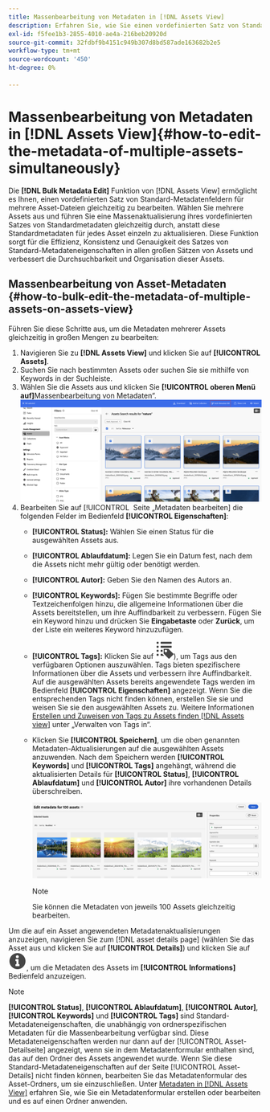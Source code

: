 ```yaml
---
title: Massenbearbeitung von Metadaten in [!DNL Assets View]
description: Erfahren Sie, wie Sie einen vordefinierten Satz von Standard-Metadatenfeldern für mehrere Assets aktualisieren können, die im [!DNL ! Assets-Ansicht] gleichzeitig anzeigen.
exl-id: f5fee1b3-2855-4010-ae4a-216beb20920d
source-git-commit: 32fdbf9b4151c949b307d8bd587ade163682b2e5
workflow-type: tm+mt
source-wordcount: '450'
ht-degree: 0%

---
```


# Massenbearbeitung von Metadaten in [!DNL Assets View]{#how-to-edit-the-metadata-of-multiple-assets-simultaneously}

Die **[!DNL Bulk Metadata Edit]** Funktion von [!DNL Assets View] ermöglicht es Ihnen, einen vordefinierten Satz von Standard-Metadatenfeldern für mehrere Asset-Dateien gleichzeitig zu bearbeiten. Wählen Sie mehrere Assets aus und führen Sie eine Massenaktualisierung ihres vordefinierten Satzes von Standardmetadaten gleichzeitig durch, anstatt diese Standardmetadaten für jedes Asset einzeln zu aktualisieren. Diese Funktion sorgt für die Effizienz, Konsistenz und Genauigkeit des Satzes von Standard-Metadateneigenschaften in allen großen Sätzen von Assets und verbessert die Durchsuchbarkeit und Organisation dieser Assets.

## Massenbearbeitung von Asset-Metadaten {#how-to-bulk-edit-the-metadata-of-multiple-assets-on-assets-view}

Führen Sie diese Schritte aus, um die Metadaten mehrerer Assets gleichzeitig in großen Mengen zu bearbeiten:

1. Navigieren Sie zu **[!DNL Assets View]** und klicken Sie auf **[!UICONTROL Assets]**.
1. Suchen Sie nach bestimmten Assets oder suchen Sie sie mithilfe von Keywords in der Suchleiste.
1. Wählen Sie die Assets aus und klicken Sie **[!UICONTROL oberen Menü auf]**&#x200B;Massenbearbeitung von Metadaten“.
   ![bulk-metadata-edit](/help/assets/assets/bulk-metadata-edit1.png)
1. Bearbeiten Sie auf [!UICONTROL &#x200B; Seite „Metadaten bearbeiten] die folgenden Felder im Bedienfeld **[!UICONTROL Eigenschaften]**:
   * **[!UICONTROL Status]:** Wählen Sie einen Status für die ausgewählten Assets aus.
   * **[!UICONTROL Ablaufdatum]:** Legen Sie ein Datum fest, nach dem die Assets nicht mehr gültig oder benötigt werden.
   * **[!UICONTROL Autor]:** Geben Sie den Namen des Autors an.
   * **[!UICONTROL Keywords]:** Fügen Sie bestimmte Begriffe oder Textzeichenfolgen hinzu, die allgemeine Informationen über die Assets bereitstellen, um ihre Auffindbarkeit zu verbessern. Fügen Sie ein Keyword hinzu und drücken Sie **Eingabetaste** oder **Zurück**, um der Liste ein weiteres Keyword hinzuzufügen.
   * **[!UICONTROL Tags]:** Klicken Sie auf ![Massenbearbeitung von ](/help/assets/assets/tags-icon.svg)), um Tags aus den verfügbaren Optionen auszuwählen. Tags bieten spezifischere Informationen über die Assets und verbessern ihre Auffindbarkeit. Auf die ausgewählten Assets bereits angewendete Tags werden im Bedienfeld **[!UICONTROL Eigenschaften]** angezeigt. Wenn Sie die entsprechenden Tags nicht finden können, erstellen Sie sie und weisen Sie sie den ausgewählten Assets zu. Weitere Informationen [ Erstellen und Zuweisen von Tags zu Assets finden  [!DNL Assets view]](/help/assets/tagging-management-assets-view.md) unter „Verwalten von Tags in“.
   * Klicken Sie **[!UICONTROL Speichern]**, um die oben genannten Metadaten-Aktualisierungen auf die ausgewählten Assets anzuwenden. Nach dem Speichern werden **[!UICONTROL Keywords]** und **[!UICONTROL Tags]** angehängt, während die aktualisierten Details für **[!UICONTROL Status]**, **[!UICONTROL Ablaufdatum]** und **[!UICONTROL Autor]** ihre vorhandenen Details überschreiben.

     ![save-bulk-metadata-edit-properties](/help/assets/assets/save-bulk-metadata-edit-properties2.png)

     >[!NOTE]
     >
     >Sie können die Metadaten von jeweils 100 Assets gleichzeitig bearbeiten.

Um die auf ein Asset angewendeten Metadatenaktualisierungen anzuzeigen, navigieren Sie zum [!DNL asset details page] (wählen Sie das Asset aus und klicken Sie auf **[!UICONTROL Details]**) und klicken Sie auf ![Massenbearbeitung von Metadaten](/help/assets/assets/info-icon-solid-black.svg), um die Metadaten des Assets im **[!UICONTROL Informations]** Bedienfeld anzuzeigen.

>[!NOTE]
>
>**[!UICONTROL Status]**, **[!UICONTROL Ablaufdatum]**, **[!UICONTROL Autor]**, **[!UICONTROL Keywords]** und **[!UICONTROL Tags]** sind Standard-Metadateneigenschaften, die unabhängig von ordnerspezifischen Metadaten für die Massenbearbeitung verfügbar sind. Diese Metadateneigenschaften werden nur dann auf der [!UICONTROL Asset-Detailseite] angezeigt, wenn sie in dem Metadatenformular enthalten sind, das auf den Ordner des Assets angewendet wurde. Wenn Sie diese Standard-Metadateneigenschaften auf der Seite [!UICONTROL Asset-Details] nicht finden können, bearbeiten Sie das Metadatenformular des Asset-Ordners, um sie einzuschließen. Unter [Metadaten in [!DNL Assets View]](/help/assets/metadata-assets-view.md) erfahren Sie, wie Sie ein Metadatenformular erstellen oder bearbeiten und es auf einen Ordner anwenden.
